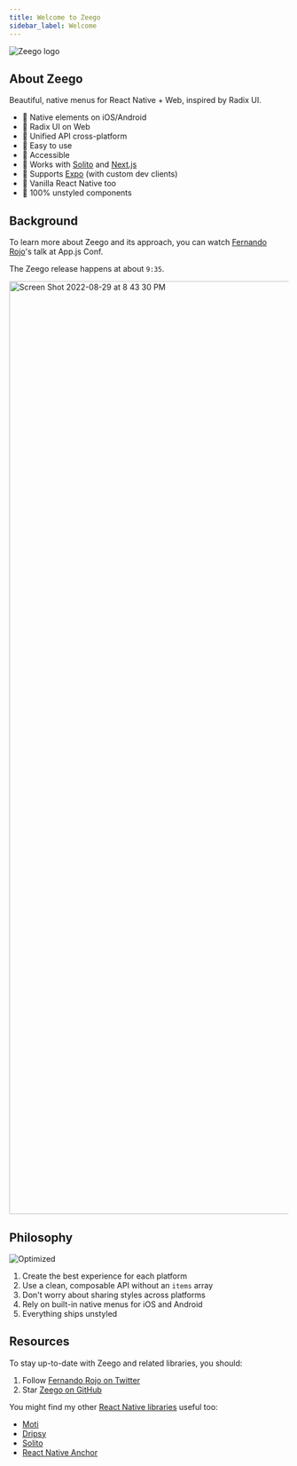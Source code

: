 ```yaml
---
title: Welcome to Zeego
sidebar_label: Welcome
---
```


<img src="/img/og.svg" alt="Zeego logo" />

## About Zeego

Beautiful, native menus for React Native + Web, inspired by Radix UI.

- 🛫 Native elements on iOS/Android
- 🕺 Radix UI on Web
- 🌲 Unified API cross-platform
- 🎸 Easy to use
- 🥳 Accessible
- 🌊 Works with [Solito](/start#solito) and [Next.js](/start#nextjs)
- 🤖 Supports [Expo](/start#expo) (with custom dev clients)
- 🍦 Vanilla React Native too
- 🎨 100% unstyled components

## Background

To learn more about Zeego and its approach, you can watch [Fernando Rojo](https://twitter.com/FernandoTheRojo)'s talk at App.js Conf.

The Zeego release happens at about `9:35`.

<a href="https://www.youtube.com/watch?v=0FfvIuSouTU" target="_blank">
<img width="1681" alt="Screen Shot 2022-08-29 at 8 43 30 PM" src="https://user-images.githubusercontent.com/13172299/187323254-77b33470-92c8-439a-a22b-fef7b99e93da.png" />
</a>

## Philosophy

![Optimized](/img/Philosophy.png)

1. Create the best experience for each platform
2. Use a clean, composable API without an `items` array
3. Don't worry about sharing styles across platforms
4. Rely on built-in native menus for iOS and Android
5. Everything ships unstyled

## Resources

To stay up-to-date with Zeego and related libraries, you should:

1. Follow [Fernando Rojo on Twitter](https://twitter.com/fernandotherojo)
2. Star [Zeego on GitHub](https://github.com/nandorojo/zeego)

You might find my other [React Native libraries](https://github.com/nandorojo) useful too:

- [Moti](https://github.com/nandorojo/moti)
- [Dripsy](https://github.com/nandorojo/dripsy)
- [Solito](https://github.com/nandorojo/solito)
- [React Native Anchor](https://github.com/nandorojo/react-native-anchor)
